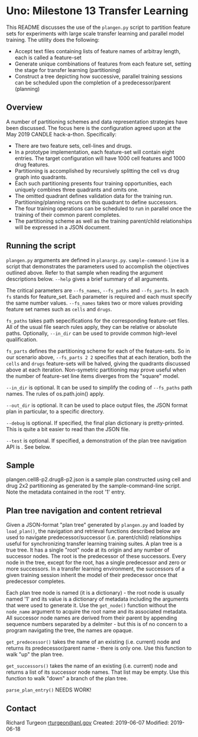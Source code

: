 # Uno: Milestone 13 Transfer Learning

This README discusses the use of the `plangen.py` script to partition feature sets for experiments with large scale transfer learning and parallel model training. The utility does the following:

- Accept text files containing lists of feature names of arbitray length, each is called a feature-set
- Generate unique combinations of features from each feature set, setting the stage for transfer learning (partitioning)
- Construct a tree depicting how successive, parallel training sessions can be scheduled upon the completion of a predecessor/parent (planning)

## Overview

A number of partitioning schemes and data representation strategies have been discussed. The focus here is the configuration agreed upon at the May 2019 CANDLE hack-a-thon. Specifically:

- There are two feature sets, cell-lines and drugs.
- In a prototype implementation, each feature-set will contain eight entries. The target configuration will have 1000 cell features and 1000 drug features.
- Partitioning is accomplished by recursively splitting the cell vs drug graph into quadrants.
- Each such partitioning presents four training opportunities, each uniquely combines three quadrants and omits one.
- The omitted quadrant defines validation data for the training run. Partitioning/planning recurs on this quadrant to define successors.
- The four training operations can be scheduled to run in parallel once the training of their common parent completes.
- The partitioning scheme as well as the training parent/child relationships will be expressed in a JSON document.

## Running the script

`plangen.py` arguments are defined in `planargs.py`. `sample-command-line` is a script that demonstrates the parameters used to accomplish the objectives outlined above. Refer to that sample when reading the argument descriptions below. `--help` gives a brief summary of all arguments.

The critical parameters are `--fs_names`, `--fs_paths` and `--fs_parts`. In each `fs` stands for feature_set. Each parameter is required and each must specify the same number values. `--fs_names` takes two or more values providing feature set names such as `cells` and `drugs`.

`fs_paths` takes path sepecifications for the corresponding feature-set files. All of the usual file search rules apply, they can be relative or absolute paths. Optionally, `--in_dir` can be used to provide common high-level qualification.

`fs_parts` defines the partitioning scheme for each of the feature-sets. So in our scenario above, `--fs_parts 2 2` specifies that at each iteration, both the `cells` and `drugs` feature-sets will be halved, giving the quadrants discussed above at each iteration. Non-symetric partitioning may prove useful when the number of feature-set line items diverges from the "square" model.

`--in_dir` is optional. It can be used to simplify the coding of `--fs_paths` path names. The rules of os.path.join() apply.

`--out_dir` is optional. It can be used to place output files, the JSON format plan in particular, to a specific directory.

`--debug` is optional. If specified, the final plan dictionary is pretty-printed. This is quite a bit easier to read than the JSON file.

`--test` is optional. If specified, a demonstration of the plan tree navigation API is . See below.

## Sample

plangen.cell8-p2.drug8-p2.json is a sample plan constructed using cell and drug 2x2 partitioning as generated by the sample-command-line script. Note the metadata contained in the root '1' entry.

## Plan tree navigation and content retrieval

Given a JSON-format "plan tree" generated by `plangen.py` and loaded by `load_plan()`, the navigation and retrieval functions described below are used to navigate predecessor/successor (i.e. parent/child) relationships useful for synchronizing transfer learning training suites. A plan tree is a true tree. It has a single "root" node at its origin and any number of successor nodes. The root is the predecessor of these successors. Every node in the tree, except for the root, has a single predecessor and zero or more successors. In a transfer learning environment, the successors of a given training session inherit the model of their predecessor once that predecessor completes.

Each plan tree node is named (it is a dictionary) - the root node is usually named '1' and its value is a dictionary of metadata including the arguments that were used to generate it. Use the `get_node()` function without the `node_name` argument to acquire the root name and its associated metadata. All successor node names are derived from their parent by appending sequence numbers separated by a delmiter - but this is of no concern to a program navigating the tree, the names are opaque.

`get_predecessor()` takes the name of an existing (i.e. current) node and returns its predecessor/parent name - there is only one. Use this function to walk "up" the plan tree.

`get_successors()` takes the name of an existing (i.e. current) node and returns a list of its successor node names. That list may be empty. Use this function to walk "down" a branch of the plan tree.

`parse_plan_entry()` NEEDS WORK!

## Contact

Richard Turgeon
<rturgeon@anl.gov>
Created: 2019-06-07
Modified: 2019-06-18

